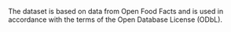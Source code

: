 The dataset is based on data from Open Food Facts and is used in accordance with the terms of the Open Database License (ODbL).
